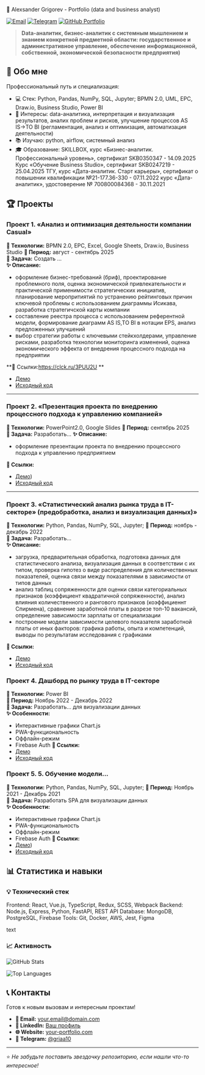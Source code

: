 🚀 Alexsander Grigorev - Portfolio (data and business analyst)

[![Email](https://img.shields.io/badge/📧-griaa10@mail.ru-D14836)](mailto:griaa10@mail.ru)
[![Telegram](https://img.shields.io/badge/📱-@griaa10-26A5E4)](https://t.me/griaa10)
[![GitHub Portfolio](https://img.shields.io/badge/🐙-GitHub_Portfolio-181717)](https://github.com/Griaa10/Portfolio)

> **Data-аналитик, бизнес-аналитик с системным мышлением и знанием конкретной предметной области: государственное и административное управление, обеспечение информационной, собственной, экономической безопасности предприятия)**

## 📌 Обо мне

Профессиональный путь и специализация:
- 💻 Стек: Python, Pandas, NumPy, SQL, Jupyter; BPMN 2.0, UML, EPC, Draw.io, Business Studio, Power BI
- 🎯 Интересы: data-аналитика, интерпретация и визуализация результатов, аналих проблем и рисков, улучшение процессов AS IS→TO BI (регламентация, анализ и оптимизация, автоматизация деятельности)
-  📚 Изучаю: python, airflow, системный анализ 
- 🎓 Образование: 
    SKILLBOX, курс «Бизнес-аналитик. Профессиональный уровень», сертификат SKB0350347 - 14.09.2025 
    Курс «Обучение Business Studio», сертификат SKB0247219 - 25.04.2025
    ТГУ, курс «Дата-аналитик. Старт карьеры», сертификат о повышении квалификации №21-177.36-330 - 07.11.2022
    курс «Дата-аналитик», удостоверение № 700800084368 - 30.11.2021


## 🏆 Проекты

### Проект 1.	«Анализ и оптимизация деятельности компании Casual»
**🔧 Технологии:** BPMN 2.0, EPC, Excel, Google Sheets, Draw.io, Business Studio
**📅 Период:** август - сентябрь 2025  
**🎯 Задача:** Создать ...  
**✨ Описание:** 
- оформление бизнес-требований (бриф), проектирование проблемного поля, оценка экономической привлекательности и практической применимости стратегических инициатив, планирование меропритиятий по устранению рейтинговых причин ключевой проблемы с использованием диаграммы Исикава, разработка стратегичской карты компании 
- составление реестра процесса с использованием референтной модели, формирование диаграмм AS IS,TO BI в нотации EPS, анализ предложенных улучшений
- выбор стратегии работы с ключевыми стейкхолдерами, управление рисками, разработка технологии мониторинга изменений, оценка экономического эффекта от внедрения процессного подхода на предприятии

**🔗 Ссылки:https://clck.ru/3PUU2U ** 
- [Демо](https://your-demo-link.com) 
- [Исходный код](https://github.com/your-username/project1)

---

### Проект 2. «Презентация проекта по внедрению процессного подхода к управлению компанией»
**🔧 Технологии:**   PowerPoint2.0, Google Slides
**📅 Период:** сентябрь 2025  
**🎯 Задача:** Разработать... 
**✨ Описание:**
- оформление презентации проекта по внедрению процессного подхода к управлению предприятием

**🔗 Ссылки:**
- [Демо](https://clck.ru/3PUcTd))
- [Исходный код](https://github.com/your-username/project2)

---
### Проект 3. «Статистический анализ рынка труда в IT-секторе» (предобработка, анализ и визуализация данных)»
**🔧 Технологии:** Python, Pandas, NumPy, SQL, Jupyter;
**📅 Период:** ноябрь - декабрь 2022  
**🎯 Задача:** Разработать...   
**✨ Описание:**
- загрузка, предварительная обработка, подготовка данных для статистического анализа, визуализация данных в соответствии с их типом, проверка гипотез о виде распределения для количественных показателей, оценка связи между показателями в зависимости от типов данных 
- анализ таблиц сопряженности для оценки связи категориальных признаков (коэффициент квадратичной сопряженности), анализ влияния количественного и рангового признаков (коэффициеннт Спирмена), сравнение заработной платы в разрезе топ-10 вакансий, определение зависимости зарплаты от специализации 
- построение модели зависимости целевого показателя заработной платы от иных факторов: графика работы, опыта и компетенций, выводы по результатам исследования с графиками

**🔗 Ссылки:**
- [Демо](https://clck.ru/3PUXAz)
- [Исходный код](https://github.com/your-username/project2)

### Проект 4.	Дашборд по рынку труда в IT-секторе 
**🔧 Технологии:** Power BI  
**📅 Период:** Ноябрь 2022 - Декабрь 2022  
**🎯 Задача:** Разработать... для визуализации данных  
**✨ Особенности:**
- Интерактивные графики Chart.js
- PWA-функциональность
- Оффлайн-режим
- Firebase Auth
**🔗 Ссылки:**
- [Демо](https://)
- [Исходный код](https://github.com/your-username/project2)

### Проект 5.	5.	Обучение модели... 
**🔧 Технологии:** Python, Pandas, NumPy, SQL, Jupyter;
**📅 Период:** Ноябрь 2021 - Декабрь 2021  
**🎯 Задача:** Разработать SPA для визуализации данных  
**✨ Особенности:**
- Интерактивные графики Chart.js
- PWA-функциональность
- Оффлайн-режим
- Firebase Auth
**🔗 Ссылки:**
- [Демо](https://clck.ru/3PUpe5))
- [Исходный код](https://github.com/your-username/project2)

## 📊 Статистика и навыки

### 💡 Технический стек
Frontend: React, Vue.js, TypeScript, Redux, SCSS, Webpack
Backend: Node.js, Express, Python, FastAPI, REST API
Database: MongoDB, PostgreSQL, Firebase
Tools: Git, Docker, AWS, Jest, Figma

text

### 📈 Активность
![GitHub Stats](https://github-readme-stats.vercel.app/api?username=your-username&show_icons=true&theme=radical)

![Top Languages](https://github-readme-stats.vercel.app/api/top-langs/?username=your-username&layout=compact&theme=radical)

## 📞 Контакты

Готов к новым вызовам и интересным проектам!

- **📧 Email:** your.email@domain.com
- **💼 LinkedIn:** [Ваш профиль](https://linkedin.com/in/your-profile)
- **🌐 Website:** [your-portfolio.com](https://your-portfolio.com)
- **📱 Telegram:** [@griaa10](https://t.me/@griaa10)

---

⭐ *Не забудьте поставить звездочку репозиторию, если нашли что-то интересное!*
